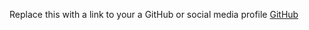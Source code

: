 Replace this with a link to your a GitHub or social media profile
[GitHub](http://Sajith412/markdown-portfolio)
